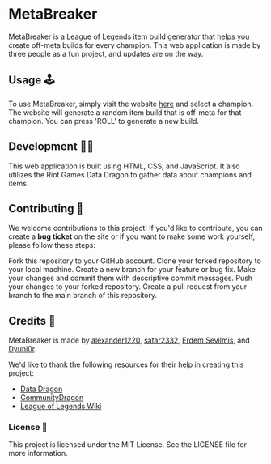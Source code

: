 # MetaBreaker

MetaBreaker is a League of Legends item build generator that helps you create off-meta builds for every champion. This web application is made by three people as a fun project, and updates are on the way.

## Usage 🕹️

To use MetaBreaker, simply visit the website [here]() and select a champion. The website will generate a random item build that is off-meta for that champion. You can press 'ROLL' to generate a new build.

## Development 👨‍💻

This web application is built using HTML, CSS, and JavaScript. It also utilizes the Riot Games Data Dragon to gather data about champions and items.

## Contributing 🤝

We welcome contributions to this project! If you'd like to contribute, you can create a **bug ticket** on the site or if you want to make some work yourself, please follow these steps:

Fork this repository to your GitHub account.
Clone your forked repository to your local machine.
Create a new branch for your feature or bug fix.
Make your changes and commit them with descriptive commit messages.
Push your changes to your forked repository.
Create a pull request from your branch to the main branch of this repository.

## Credits 🚀

MetaBreaker is made by [alexander1220](https://github.com/alexander1220), [satar2332](https://github.com/satar2332), [Erdem Sevilmis](https://github.com/Erdem-Sevilmis), and [Dyuni0r](https://github.com/Dyuni0r).

We'd like to thank the following resources for their help in creating this project:

- [Data Dragon](https://developer.riotgames.com/docs/lol#data-dragon)
- [CommunityDragon](https://www.communitydragon.org/)
- [League of Legends Wiki](https://leagueoflegends.fandom.com/wiki/League_of_Legends_Wiki)

### License 📝

This project is licensed under the MIT License. See the LICENSE file for more information.
